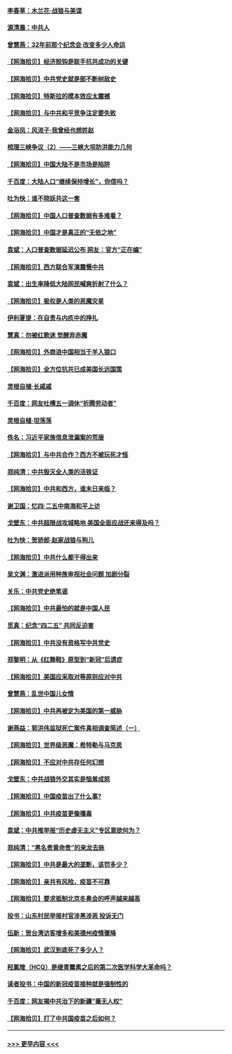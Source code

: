 #### [李春草：木兰花·战狼与美谍](../pages/nsc993/n12935995.md?t=05101351) 
#### [源清晨：中共人](../pages/nsc993/n12935589.md?t=05101351) 
#### [曾慧燕：32年前那个纪念会 改变多少人命运](../pages/nsc993/n12934233.md?t=05101351) 
#### [【网海拾贝】经济脱钩是联手抗共成功的关键](../pages/nsc993/n12934176.md?t=05101351) 
#### [【网海拾贝】中共党史就是部不断树敌史](../pages/nsc993/n12932844.md?t=05101351) 
#### [【网海拾贝】特斯拉的模本效应太震撼](../pages/nsc993/n12925626.md?t=05101351) 
#### [【网海拾贝】与中共和平竞争注定要失败](../pages/nsc993/n12923326.md?t=05101351) 
#### [金浴凤：风流子‧我曾经也想姓赵](../pages/nsc993/n12920911.md?t=05101351) 
#### [梳理三峡争议（2）——三峡大坝防洪能力几何](../pages/nsc993/n12920173.md?t=05101351) 
#### [【网海拾贝】中国大陆不是市场是陷阱](../pages/nsc993/n12920143.md?t=05101351) 
#### [千百度：大陆人口“继续保持增长”，你信吗？](../pages/nsc993/n12918946.md?t=05101351) 
#### [吐为快：谁不晓妖共这一套](../pages/nsc993/n12918941.md?t=05101351) 
#### [【网海拾贝】中国人口普查数据有多难看？](../pages/nsc993/n12917822.md?t=05101351) 
#### [【网海拾贝】中国才是真正的“无依之地”](../pages/nsc993/n12915845.md?t=05101351) 
#### [袁斌：人口普查数据延迟公布 网友：官方“正在编”](../pages/nsc993/n12915748.md?t=05101351) 
#### [【网海拾贝】西方联合军演震慑中共](../pages/nsc993/n12913466.md?t=05101351) 
#### [袁斌：出生率降低大陆网民喊爽折射了什么？](../pages/nsc993/n12913365.md?t=05101351) 
#### [【网海拾贝】极权是人类的恶魔灾星](../pages/nsc993/n12910697.md?t=05101351) 
#### [伊利夏提：在自责与内疚中的挣扎](../pages/nsc993/n12910493.md?t=05101351) 
#### [慧真：勿被红歌迷 觉醒弃赤魔](../pages/nsc993/n12910485.md?t=05101351) 
#### [【网海拾贝】外商进中国相当于羊入狼口](../pages/nsc993/n12908274.md?t=05101351) 
#### [【网海拾贝】全方位抗共已成美国长远国策](../pages/nsc993/n12906878.md?t=05101351) 
#### [灵根自植‧长戚戚](../pages/nsc993/n12905585.md?t=05101351) 
#### [千百度：网友吐槽五一调休“折腾劳动者”](../pages/nsc993/n12905934.md?t=05101351) 
#### [灵根自植‧坦荡荡](../pages/nsc993/n12905562.md?t=05101351) 
#### [佚名：习近平家族信息泄漏案的荒唐](../pages/nsc993/n12904705.md?t=05101351) 
#### [【网海拾贝】与中共合作？西方不被玩死才怪](../pages/nsc993/n12903873.md?t=05101351) 
#### [郑纯清：中共毁灭全人类的活铁证](../pages/nsc993/n12903785.md?t=05101351) 
#### [【网海拾贝】中共和西方，谁末日来临？](../pages/nsc993/n12903482.md?t=05101351) 
#### [谢卫国：忆四‧二五中南海和平上访](../pages/nsc993/n12902192.md?t=05101351) 
#### [戈壁东：中共超限战攻城略地 美国全面应战还来得及吗？](../pages/nsc993/n12902297.md?t=05101351) 
#### [吐为快：贺骄郎‧赵家战狼与狗儿](../pages/nsc993/n12902280.md?t=05101351) 
#### [【网海拾贝】中共什么都干得出来](../pages/nsc993/n12897500.md?t=05101351) 
#### [吴文渊：激进派用种族审视社会问题 加剧分裂](../pages/nsc993/n12893881.md?t=05101351) 
#### [关乐：中共党史绝笔谣](../pages/nsc993/n12897270.md?t=05101351) 
#### [【网海拾贝】中共最怕的就是中国人民](../pages/nsc993/n12894705.md?t=05101351) 
#### [觅真：纪念“四二五” 共同反迫害](../pages/nsc993/n12894553.md?t=05101351) 
#### [【网海拾贝】中共没有资格写中共党史](../pages/nsc993/n12892231.md?t=05101351) 
#### [郑黎明：从《红舞鞋》原型到“新冠”后遗症](../pages/nsc993/n12890469.md?t=05101351) 
#### [【网海拾贝】美国应采取对等原则应对中共](../pages/nsc993/n12889176.md?t=05101351) 
#### [曾慧燕：乱世中国儿女情](../pages/nsc993/n12887931.md?t=05101351) 
#### [【网海拾贝】中共再被定为美国的第一威胁](../pages/nsc993/n12887580.md?t=05101351) 
#### [谢燕益：郭洪伟监狱死亡案件真相调查简述（一）](../pages/nsc993/n12885648.md?t=05101351) 
#### [【网海拾贝】世界级恶魔：希特勒与马克思](../pages/nsc993/n12884062.md?t=05101351) 
#### [【网海拾贝】不应对中共存任何幻想](../pages/nsc993/n12881460.md?t=05101351) 
#### [戈壁东：中共战狼外交其实是恼羞成怒](../pages/nsc993/n12880392.md?t=05101351) 
#### [【网海拾贝】中国疫苗出了什么事?](../pages/nsc993/n12879124.md?t=05101351) 
#### [【网海拾贝】中共疫苗更像播毒](../pages/nsc993/n12876631.md?t=05101351) 
#### [袁斌：中共推举报“历史虚无主义”专区意欲何为？](../pages/nsc993/n12876530.md?t=05101351) 
#### [郑纯清：“黑名贵黄命贵”的来龙去脉](../pages/nsc993/n12875589.md?t=05101351) 
#### [【网海拾贝】中共是最大的垄断，该罚多少？](../pages/nsc993/n12874006.md?t=05101351) 
#### [【网海拾贝】亲共有风险，疫苗不可靠](../pages/nsc993/n12872224.md?t=05101351) 
#### [【网海拾贝】要求抵制北京冬奥会的呼声越来越高](../pages/nsc993/n12868962.md?t=05101351) 
#### [投书：山东村民举报村官涉黑涉恶 投诉无门](../pages/nsc993/n12869726.md?t=05101351) 
#### [伍新：贺台湾访客增多和美德州疫情骤降](../pages/nsc993/n12865651.md?t=05101351) 
#### [【网海拾贝】武汉到底死了多少人？](../pages/nsc993/n12863707.md?t=05101351) 
#### [羟氯喹（HCQ）是继青霉素之后的第二次医学科学大革命吗？](../pages/nsc993/n12638564.md?t=05101351) 
#### [读者投书：中国的新冠疫苗接种就是强制性的](../pages/nsc993/n12859932.md?t=05101351) 
#### [千百度：网友揭中共治下的新疆“毫无人权”](../pages/nsc993/n12858385.md?t=05101351) 
#### [【网海拾贝】打了中共国疫苗之后如何？](../pages/nsc993/n12857866.md?t=05101351) 

----
#### [ >>> 更早内容 <<< ](../indexes/nsc993-earlier.md)
